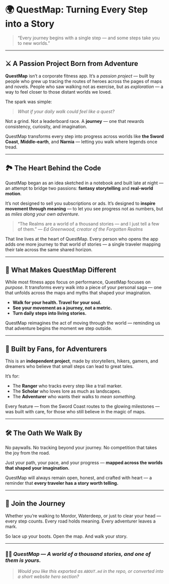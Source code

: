 # 🌍 QuestMap: Turning Every Step into a Story

> “Every journey begins with a single step — and some steps take you to new worlds.”

---

## ⚔️ A Passion Project Born from Adventure

**QuestMap** isn’t a corporate fitness app.
It’s a *passion project* — built by people who grew up tracing the routes of heroes across the pages of maps and novels. People who saw walking not as exercise, but as *exploration* — a way to feel closer to those distant worlds we loved.

The spark was simple:

> *What if your daily walk could feel like a quest?*

Not a grind. Not a leaderboard race.
A **journey** — one that rewards consistency, curiosity, and imagination.

QuestMap transforms every step into progress across worlds like **the Sword Coast**, **Middle-earth**, and **Narnia** — letting you walk where legends once tread.

---

## 🏞️ The Heart Behind the Code

QuestMap began as an idea sketched in a notebook and built late at night — an attempt to bridge two passions: **fantasy storytelling** and **real-world motion**.

It’s not designed to sell you subscriptions or ads.
It’s designed to **inspire movement through meaning** — to let you see progress not as numbers, but as *miles along your own adventure*.

> “The Realms are a world of a thousand stories — and I just tell a few of them.”
> — *Ed Greenwood, creator of the Forgotten Realms*

That line lives at the heart of QuestMap.
Every person who opens the app adds one more journey to that world of stories — a single traveler mapping their tale across the same shared horizon.

---

## 🧭 What Makes QuestMap Different

While most fitness apps focus on performance, QuestMap focuses on *purpose*.
It transforms every walk into a piece of your personal saga — one that unfolds across the maps and myths that shaped your imagination.

* **Walk for your health. Travel for your soul.**
* **See your movement as a journey, not a metric.**
* **Turn daily steps into living stories.**

QuestMap reimagines the act of moving through the world — reminding us that adventure begins the moment we step outside.

---

## 🧙 Built by Fans, for Adventurers

This is an **independent project**, made by storytellers, hikers, gamers, and dreamers who believe that small steps can lead to great tales.

It’s for:

* The **Ranger** who tracks every step like a trail marker.
* The **Scholar** who loves lore as much as landscapes.
* The **Adventurer** who wants their walks to *mean something.*

Every feature — from the Sword Coast routes to the glowing milestones — was built with care, for those who still believe in the magic of maps.

---

## 🛠️ The Oath We Walk By

No paywalls.
No tracking beyond your journey.
No competition that takes the joy from the road.

Just your path, your pace, and your progress — **mapped across the worlds that shaped your imagination.**

QuestMap will always remain open, honest, and crafted with heart — a reminder that **every traveler has a story worth telling.**

---

## 🌠 Join the Journey

Whether you’re walking to Mordor, Waterdeep, or just to clear your head — every step counts.
Every road holds meaning.
Every adventurer leaves a mark.

So lace up your boots.
Open the map.
And walk your story.

---

### 🧝‍♂️ *QuestMap — A world of a thousand stories, and one of them is yours.*

> *Would you like this exported as `ABOUT.md` in the repo, or converted into a short website hero section?*

